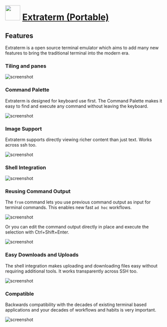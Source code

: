 ﻿# <img src="https://cdn.jsdelivr.net/gh/chtof/chocolatey-packages/automatic/extraterm.portable/extraterm.portable.png" width="48" height="48"/> [Extraterm (Portable)](https://chocolatey.org/packages/extraterm.portable)

## Features
Extraterm is a open source terminal emulator which aims to add many new features to bring the traditional terminal into the modern era.

### Tiling and panes

![screenshot](https://cdn.jsdelivr.net/gh/chtof/chocolatey-packages/automatic/extraterm.portable/screenshot1.png)

### Command Palette
Extraterm is designed for keyboard use first. The Command Palette makes it easy to find and execute any command without leaving the keyboard.

![screenshot](https://cdn.jsdelivr.net/gh/chtof/chocolatey-packages/automatic/extraterm.portable/screenshot2.png)

### Image Support
Extraterm supports directly viewing richer content than just text. Works across ssh too.

![screenshot](https://cdn.jsdelivr.net/gh/chtof/chocolatey-packages/automatic/extraterm.portable/screenshot3.png)

### Shell Integration

![screenshot](https://cdn.jsdelivr.net/gh/chtof/chocolatey-packages/automatic/extraterm.portable/screenshot4.gif)

### Reusing Command Output
The `from` command lets you use previous command output as input for terminal commands. This enables new fast `ad hoc` workflows.

![screenshot](https://cdn.jsdelivr.net/gh/chtof/chocolatey-packages/automatic/extraterm.portable/screenshot5.gif)

Or you can edit the command output directly in place and execute the selection with Ctrl+Shift+Enter.

![screenshot](https://cdn.jsdelivr.net/gh/chtof/chocolatey-packages/automatic/extraterm.portable/screenshot6.gif)

### Easy Downloads and Uploads
The shell integration makes uploading and downloading files easy without requiring additional tools. It works transparently across SSH too.

![screenshot](https://cdn.jsdelivr.net/gh/chtof/chocolatey-packages/automatic/extraterm.portable/screenshot7.png)

### Compatible
Backwards compatibility with the decades of existing terminal based applications and your decades of workflows and habits is very important.

![screenshot](https://cdn.jsdelivr.net/gh/chtof/chocolatey-packages/automatic/extraterm.portable/screenshot8.gif)